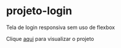 # projeto-login
Tela de login responsiva sem uso de flexbox

Clique <a href="https://ntmaria.github.io/projeto-login/index.html">aqui</a> para visualizar o projeto